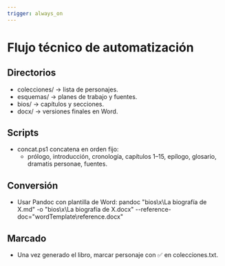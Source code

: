 ```yaml
---
trigger: always_on
---
```


# Flujo técnico de automatización

## Directorios
- colecciones/ → lista de personajes.
- esquemas/ → planes de trabajo y fuentes.
- bios/ → capítulos y secciones.
- docx/ → versiones finales en Word.

## Scripts
- concat.ps1 concatena en orden fijo:
  - prólogo, introducción, cronología, capítulos 1–15, epílogo, glosario, dramatis personae, fuentes.

## Conversión
- Usar Pandoc con plantilla de Word:
  pandoc "bios\x\La biografía de X.md" -o "bios\x\La biografía de X.docx" --reference-doc="wordTemplate\reference.docx"

## Marcado
- Una vez generado el libro, marcar personaje con ✅ en colecciones.txt.
